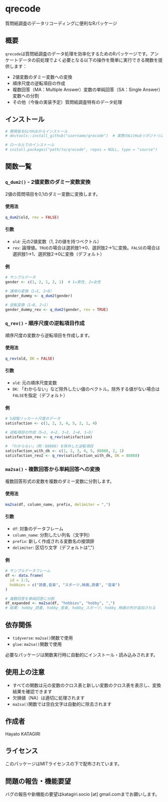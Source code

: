 # qrecode

質問紙調査のデータリコーディングに便利なRパッケージ

## 概要

`qrecode`は質問紙調査のデータ処理を効率化するためのRパッケージです。アンケートデータの前処理でよく必要となる以下の操作を簡単に実行できる関数を提供します：

- 2値変数のダミー変数への変換
- 順序尺度の逆転項目の作成
- 複数回答（MA：Multiple Answer）変数の単純回答（SA：Single Answer）変数への分割
- その他（今後の実装予定）質問紙調査特有のデータ処理

## インストール

```r
# 開発版をGitHubからインストール
# devtools::install_github("username/qrecode")  # 実際のGitHubリポジトリに置き換えてください

# ローカルでのインストール
# install.packages("path/to/qrecode", repos = NULL, type = "source")
```

## 関数一覧

### `q_dum2()` - 2値変数のダミー変数変換

2値の質問項目を0,1のダミー変数に変換します。

#### 使用法
```r
q_dum2(old, rev = FALSE)
```

#### 引数
- `old`: 元の2値変数（1, 2の値を持つベクトル）
- `rev`: 論理値。`TRUE`の場合は選択肢1→0、選択肢2→1に変換。`FALSE`の場合は選択肢1→1、選択肢2→0に変換（デフォルト）

#### 例
```r
# サンプルデータ
gender <- c(1, 2, 1, 2, 1)  # 1=男性, 2=女性

# 通常の変換（1→1, 2→0）
gender_dummy <- q_dum2(gender)

# 逆転変換（1→0, 2→1）
gender_dummy_rev <- q_dum2(gender, rev = TRUE)
```

### `q_rev()` - 順序尺度の逆転項目作成

順序尺度の変数から逆転項目を作成します。

#### 使用法
```r
q_rev(old, DK = FALSE)
```

#### 引数
- `old`: 元の順序尺度変数
- `DK`: 「わからない」など除外したい値のベクトル。除外する値がない場合は`FALSE`を指定（デフォルト）

#### 例
```r
# 5段階リッカート尺度のデータ
satisfaction <- c(1, 2, 3, 4, 5, 2, 1, 4)

# 逆転項目の作成（5→1, 4→2, 3→3, 2→4, 1→5）
satisfaction_rev <- q_rev(satisfaction)

# 「わからない」（例：88888）を除外した逆転項目
satisfaction_with_dk <- c(1, 2, 3, 4, 5, 88888, 2, 1)
satisfaction_rev2 <- q_rev(satisfaction_with_dk, DK = 88888)
```

### `ma2sa()` - 複数回答から単純回答への変換

複数回答形式の変数を複数のダミー変数に分割します。

#### 使用法
```r
ma2sa(df, column_name, prefix, delimiter = ",")
```

#### 引数
- `df`: 対象のデータフレーム
- `column_name`: 分割したい列名（文字列）
- `prefix`: 新しく作成される変数名の接頭辞
- `delimiter`: 区切り文字（デフォルトは","）

#### 例
```r
# サンプルデータフレーム
df <- data.frame(
  id = 1:3,
  hobbies = c("読書,音楽", "スポーツ,映画,読書", "音楽")
)

# 複数回答を単純回答に分割
df_expanded <- ma2sa(df, "hobbies", "hobby", ",")
# 結果: hobby_読書, hobby_音楽, hobby_スポーツ, hobby_映画の列が追加される
```

## 依存関係

- `tidyverse`: `ma2sa()`関数で使用
- `glue`: `ma2sa()`関数で使用

必要なパッケージは関数実行時に自動的にインストール・読み込みされます。

## 使用上の注意

- すべての関数は元の変数のクロス表と新しい変数のクロス表を表示し、変換結果を確認できます
- 欠損値（NA）は適切に処理されます
- `ma2sa()`関数では空白文字は自動的に除去されます

## 作成者

Hayato KATAGIRI

## ライセンス

このパッケージはMITライセンスの下で配布されています。

## 問題の報告・機能要望

バグの報告や新機能の要望はkatagiri.socio [at]  gmail.comまでお願いします。
